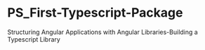 # PS_First-Typescript-Package
 Structuring Angular Applications with Angular Libraries-Building a Typescript Library

